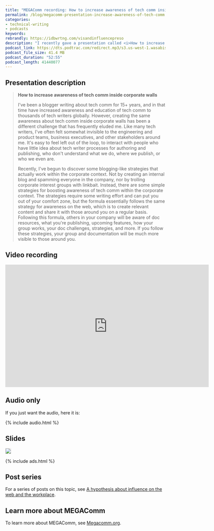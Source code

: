 ```yaml
---
title: "MEGAComm recording: How to increase awareness of tech comm inside corporate walls"
permalink: /blog/megacomm-presentation-increase-awareness-of-tech-comm
categories:
- technical-writing
- podcasts
keywords:
rebrandly: https://idbwrtng.com/visandinfluencepreso
description: "I recently gave a presentation called <i>How to increase awareness of tech comm inside corporate walls</i> at the <a href='https://megacomm.org'>MEGAComm 2022 conference</a>, which is a conference for tech comm professionals in Israel. The recording, slides, and description of my presentation are available below."
podcast_link: https://dts.podtrac.com/redirect.mp3/s3.us-west-1.wasabisys.com/idbwmedia.com/podcasts/megacomm_preso2022.mp3
podcast_file_size: 41.4 MB
podcast_duration: "52:55"
podcast_length: 41440077
---
```


## Presentation description

> **How to increase awareness of tech comm inside corporate walls**
>
> I've been a blogger writing about tech comm for 15+ years, and in that time have increased awareness and education of tech comm to thousands of tech writers globally. However, creating the same awareness about tech comm inside corporate walls has been a different challenge that has frequently eluded me. Like many tech writers, I've often felt somewhat invisible to the engineering and product teams, business executives, and other stakeholders around me. It's easy to feel left out of the loop, to interact with people who have little idea about tech writer processes for authoring and publishing, who don't understand what we do, where we publish, or who we even are.
>
>
> Recently, I've begun to discover some blogging-like strategies that actually work within the corporate context. Not by creating an internal blog and spamming everyone in the company, nor by trolling corporate interest groups with linkbait. Instead, there are some simple strategies for boosting awareness of tech comm within the corporate context. The strategies require some writing effort and can put you out of your comfort zone, but the formula essentially follows the same strategy for awareness on the web, which is to create relevant content and share it with those around you on a regular basis. Following this formula, others in your company will be aware of doc resources, what you're publishing, upcoming features, how your group works, your doc challenges, strategies, and more. If you follow these strategies, your group and documentation will be much more visible to those around you.

## Video recording

<iframe width="640" height="385" src="https://www.youtube.com/embed/1ljut_dRPdM" title="YouTube video player" frameborder="0" allow="accelerometer; autoplay; clipboard-write; encrypted-media; gyroscope; picture-in-picture" allowfullscreen></iframe>

## Audio only

If you just want the audio, here it is:

{% include audio.html %}

## Slides

<a href="https://idratherbewriting.com/learnapidoc/slides/workplace_influence.html#/"><img style="max-size:400px; border: 1px solid #dedede" src="https://s3.us-west-1.wasabisys.com/idbwmedia.com/images/slidethumbworkplaceinfluence.png"></a>

{% include ads.html %}

## Post series

For a series of posts on this topic, see [A hypothesis about influence on the web and the workplace](https://idratherbewriting.com/web-and-workplace-influence/part1-introduction-to-influencers.html).

## Learn more about MEGAComm

To learn more about MEGAComm, see [Megacomm.org](https://megacomm.org/).
